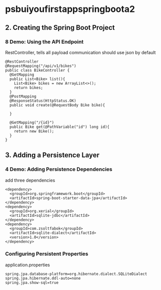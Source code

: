 # psbuiyoufirstappspringboota2
## 2. Creating the Spring Boot Project
### 8  Demo: Using the API Endpoint
RestController, tells all payload communication should use json by default
```
@RestController
@RequestMapping("/api/v1/bikes")
public class BikeController {
  @GetMapping
  public List<Bike> list(){
    List<Bike> bikes = new ArrayList<>();
    return bikes;
  }
  @PostMapping
  @ResponseStatus(HttpStatus.OK)
  public void create(@RequestBody Bike bike){
  
  }
  
  @GetMapping("/{id}")
  public Bike get(@PathVariable("id") long id){
    return new Bike();
  }
}
```

## 3. Adding a Persistence Layer
### 4 Demo: Adding Persistence Dependencies
add three dependencies
```
<dependency>
  <groupId>org.springframework.boot</groupId>
  <artifactId>spring-boot-starter-data-jpa</artifactId>
</dependency>
<dependency>
  <groupId>org.xerial</groupId>
  <artifactId>sqlite-jdbc</artifactId>
</dependency>
<dependency>
  <groupId>com.zsoltfabok</groupId>
  <artifactId>sqlite-dialect</artifactId>
  <version>1.0</version>
</dependency>
```

### Configuring Persistent Properties
application.properties
```
spring.jpa.database-platform=org.hibernate.dialect.SQLiteDialect
spring.jpa.hibernate.ddl-auto=none
spring.jpa.show-sql=true
```
